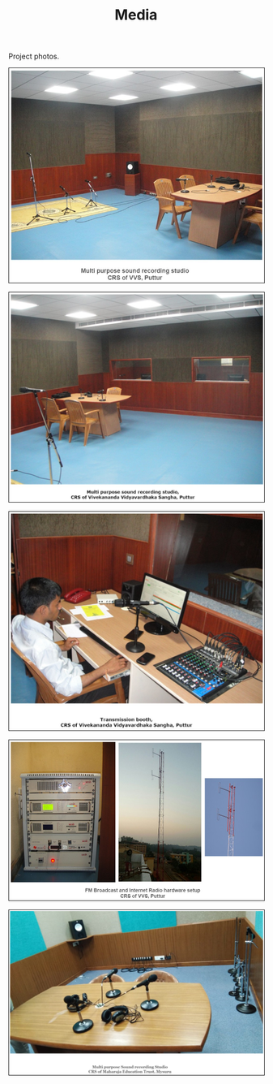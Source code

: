 ﻿---
layout: page
title: Media
permalink: /Media/
---



<p>Project photos. </p>
<p></p>
<img src = "/Photos/vvs-1.jpg" border = "1" />

<p></p>
<p></p>

<img src = "/Photos/vvs-2.jpg" border = "1" />

<p> </p>
<p></p>
<img src = "/Photos/vvs-3.jpg" border = "1" />

<p></p>
<p></p>

<img src = "/Photos/vvs-4.jpg" border = "1" />

<p></p>
<p></p>

<img src = "/Photos/MET-1.jpg" border = "1" />

<p></p>
<p></p>

